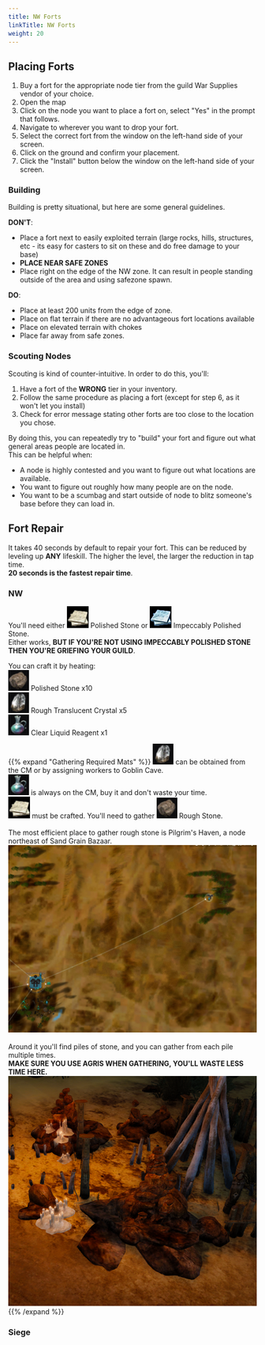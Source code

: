 ```yaml
---
title: NW Forts
linkTitle: NW Forts
weight: 20
---
```


## Placing Forts
1. Buy a fort for the appropriate node tier from the guild War Supplies vendor of your choice.
2. Open the map
3. Click on the node you want to place a fort on, select "Yes" in the prompt that follows.
4. Navigate to wherever you want to drop your fort.
5. Select the correct fort from the window on the left-hand side of your screen.
6. Click on the ground and confirm your placement.
7. Click the "Install" button below the window on the left-hand side of your screen.

### Building
Building is pretty situational, but here are some general guidelines.

**DON'T**:
- Place a fort next to easily exploited terrain (large rocks, hills, structures, etc - its easy for casters to sit on these and do free damage to your base)
- **PLACE NEAR SAFE ZONES**
- Place right on the edge of the NW zone. It can result in people standing outside of the area and using safezone spawn.

**DO**:
- Place at least 200 units from the edge of zone.
- Place on flat terrain if there are no advantageous fort locations available
- Place on elevated terrain with chokes
- Place far away from safe zones.

### Scouting Nodes
Scouting is kind of counter-intuitive. In order to do this, you'll:
1. Have a fort of the **WRONG** tier in your inventory.
2. Follow the same procedure as placing a fort (except for step 6, as it won't let you install)
3. Check for error message stating other forts are too close to the location you chose.

By doing this, you can repeatedly try to "build" your fort and figure out what general areas people are located in.  
This can be helpful when:
- A node is highly contested and you want to figure out what locations are available.
- You want to figure out roughly how many people are on the node.
- You want to be a scumbag and start outside of node to blitz someone's base before they can load in.

## Fort Repair
It takes 40 seconds by default to repair your fort. This can be reduced by leveling up **ANY** lifeskill. The higher the level, the larger the reduction in tap time.  
**20 seconds is the fastest repair time**.

### NW
You'll need either ![Polished Stone](../_images/items/Polished_Stone.png) Polished Stone or ![Impeccably Polished Stone](../_images/items/Impeccably_Polished_Stone.png) Impeccably Polished Stone.  
Either works, **BUT IF YOU'RE NOT USING IMPECCABLY POLISHED STONE THEN YOU'RE GRIEFING YOUR GUILD**.

You can craft it by heating:  
![Polished Stone](../_images/items/Rough_Stone.png) Polished Stone x10  
![Rough Translucent Crystal](../_images/items/Rough_Translucent_Crystal.png) Rough Translucent Crystal x5  
![Clear Liquid Reagent](../_images/items/Clear_Liquid_Reagent.png) Clear Liquid Reagent x1  

{{% expand "Gathering Required Mats" %}}
![Rough Translucent Crystal](../_images/items/Rough_Translucent_Crystal.png) can be obtained from the CM or by assigning workers to Goblin Cave.  
![Clear Liquid Reagent](../_images/items/Clear_Liquid_Reagent.png) is always on the CM, buy it and don't waste your time.  
![Polished Stone](../_images/items/Polished_Stone.png) must be crafted. You'll need to gather ![Rough Stone](../_images/items/Rough_Stone.png) Rough Stone.  
<br>
The most efficient place to gather rough stone is Pilgrim's Haven, a node northeast of Sand Grain Bazaar.  
![Pilgrim's Haven](../_images/Pilgrims_Haven.jpg)  
<br>
Around it you'll find piles of stone, and you can gather from each pile multiple times.  
**MAKE SURE YOU USE AGRIS WHEN GATHERING, YOU'LL WASTE LESS TIME HERE.**  
![Pilgrim's Haven Stone Piles](../_images/Pilgrims_Haven_Stone_Piles.png)
{{% /expand %}}

### Siege